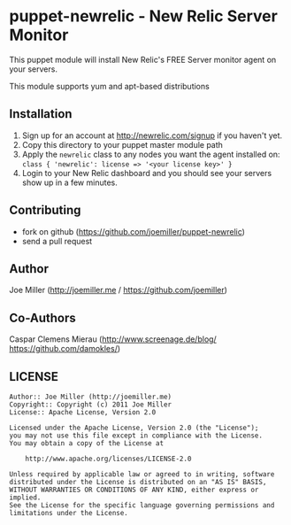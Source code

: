 puppet-newrelic - New Relic Server Monitor
==========================================

This puppet module will install New Relic's FREE Server monitor
agent on your servers.

This module supports yum and apt-based distributions

Installation
------------

1. Sign up for an account at http://newrelic.com/signup if you
   haven't yet.
2. Copy this directory to your puppet master module path
3. Apply the `newrelic` class to any nodes you want the agent installed on: `class { 'newrelic': license => '<your license key>' }`
4. Login to your New Relic dashboard and you should see your servers show up
   in a few minutes.

Contributing
------------

- fork on github (https://github.com/joemiller/puppet-newrelic)
- send a pull request

Author
------
Joe Miller (http://joemiller.me / https://github.com/joemiller)

Co-Authors
----------
Caspar Clemens Mierau (http://www.screenage.de/blog/ https://github.com/damokles/)

LICENSE
-------

    Author:: Joe Miller (http://joemiller.me)
    Copyright:: Copyright (c) 2011 Joe Miller
    License:: Apache License, Version 2.0

    Licensed under the Apache License, Version 2.0 (the "License");
    you may not use this file except in compliance with the License.
    You may obtain a copy of the License at

        http://www.apache.org/licenses/LICENSE-2.0

    Unless required by applicable law or agreed to in writing, software
    distributed under the License is distributed on an "AS IS" BASIS,
    WITHOUT WARRANTIES OR CONDITIONS OF ANY KIND, either express or implied.
    See the License for the specific language governing permissions and
    limitations under the License.
